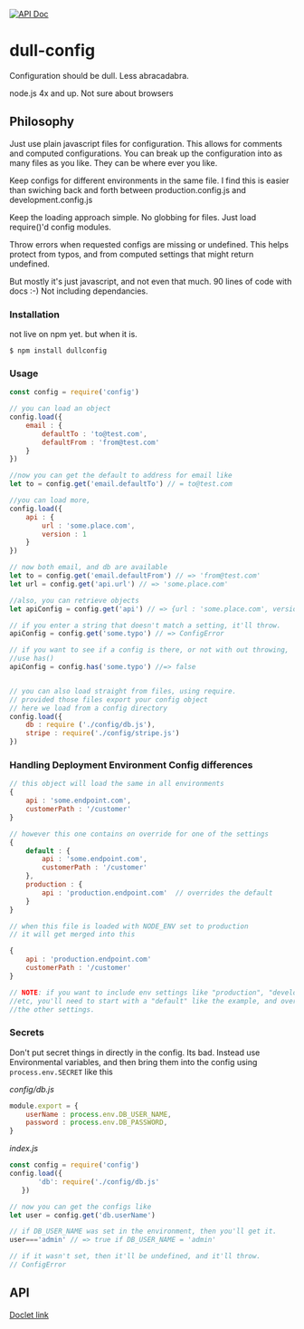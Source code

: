 [![API Doc](https://doclets.io/toddgeist/dull-config/master.svg)](https://doclets.io/toddgeist/dull-config/master)
# dull-config
Configuration should be dull. Less abracadabra.

node.js 4x and up. Not sure about browsers

## Philosophy
Just use plain javascript files for configuration. This allows for comments and computed configurations. You can break up the configuration into as many files as you like. They can be where ever you like.

Keep configs for different environments in the same file. I find this is easier than swiching back and forth between production.config.js and development.config.js

Keep the loading approach simple. No globbing for files. Just load require()'d config modules.

Throw errors when requested configs are missing or undefined. This helps protect from typos, and from computed settings that might return undefined.

But mostly it's just javascript, and not even that much.  90 lines of code with docs :-)  Not including dependancies.

### Installation

not live on npm yet. but when it is.
```
$ npm install dullconfig
```

### Usage

```js
const config = require('config')

// you can load an object
config.load({
    email : {
        defaultTo : 'to@test.com',
        defaultFrom : 'from@test.com'
    }
})

//now you can get the default to address for email like
let to = config.get('email.defaultTo') // = to@test.com

//you can load more,
config.load({
    api : {
        url : 'some.place.com',
        version : 1 
    }
})

// now both email, and db are available
let to = config.get('email.defaultFrom') // => 'from@test.com'
let url = config.get('api.url') // => 'some.place.com'

//also, you can retrieve objects
let apiConfig = config.get('api') // => {url : 'some.place.com', version 1}

// if you enter a string that doesn't match a setting, it'll throw.
apiConfig = config.get('some.typo') // => ConfigError

// if you want to see if a config is there, or not with out throwing, 
//use has()
apiConfig = config.has('some.typo') //=> false


// you can also load straight from files, using require.
// provided those files export your config object
// here we load from a config directory
config.load({
    db : require ('./config/db.js'),
    stripe : require('./config/stripe.js')
})

```

### Handling Deployment Environment Config differences


```js
// this object will load the same in all environments
{
    api : 'some.endpoint.com',
    customerPath : '/customer'
}

// however this one contains on override for one of the settings
{
    default : {
        api : 'some.endpoint.com',
        customerPath : '/customer'
    },
    production : {
        api : 'production.endpoint.com'  // overrides the default
    }
}

// when this file is loaded with NODE_ENV set to production
// it will get merged into this

{
    api : 'production.endpoint.com'
    customerPath : '/customer'
}

// NOTE: if you want to include env settings like "production", "development",
//etc, you'll need to start with a "default" like the example, and override 
//the other settings.

```

### Secrets

Don't put secret things in directly in the config. Its bad. Instead use Environmental variables, and then bring them into the config using `process.env.SECRET` like this


_config/db.js_
```js
module.export = {
    userName : process.env.DB_USER_NAME,
    password : process.env.DB_PASSWORD,
}
```

_index.js_
```js
const config = require('config')
config.load({
       'db': require('./config/db.js'
   })

// now you can get the configs like
let user = config.get('db.userName')

// if DB_USER_NAME was set in the environment, then you'll get it.
user==='admin' // => true if DB_USER_NAME = 'admin'

// if it wasn't set, then it'll be undefined, and it'll throw.
// ConfigError

```

## API

[Doclet link](https://doclets.io/toddgeist/dull-config/master)